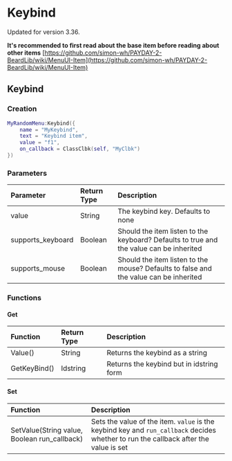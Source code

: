 # Keybind

Updated for version 3.36.

**It's recommended to first read about the base item before reading about other items** [https://github.com/simon-wh/PAYDAY-2-BeardLib/wiki/MenuUI-Item](https://github.com/simon-wh/PAYDAY-2-BeardLib/wiki/MenuUI-Item)

## Keybind

### Creation

```lua
MyRandomMenu:Keybind({
    name = "MyKeybind",
    text = "Keybind item",
    value = "f1",
    on_callback = ClassClbk(self, "MyClbk")
})
```

### Parameters

| Parameter | Return Type | Description |
| :--- | :--- | :--- |
| value | String | The keybind key. Defaults to none |
| supports\_keyboard | Boolean | Should the item listen to the keyboard? Defaults to true and the value can be inherited |
| supports\_mouse | Boolean | Should the item listen to the mouse? Defaults to false and the value can be inherited |

### Functions

#### Get

| Function | Return Type | Description |
| :--- | :--- | :--- |
| Value\(\) | String | Returns the keybind as a string |
| GetKeyBind\(\) | Idstring | Returns the keybind but in idstring form |

#### Set

| Function | Description |
| :--- | :--- |
| SetValue\(String value, Boolean run\_callback\) | Sets the value of the item. `value` is the keybind key and `run_callback` decides whether to run the callback after the value is set |

